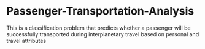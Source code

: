 # Passenger-Transportation-Analysis
This is a classification problem that predicts whether a passenger will be successfully transported during interplanetary travel based on personal and travel attributes
